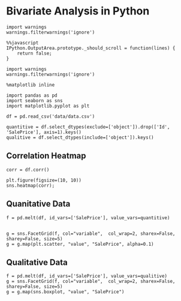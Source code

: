 # Bivariate Analysis in Python

```{.python .input}
import warnings
warnings.filterwarnings('ignore')
```

```{.python .input}
%%javascript
IPython.OutputArea.prototype._should_scroll = function(lines) {
    return false;
}
```

```{.python .input}
import warnings
warnings.filterwarnings('ignore')
```

```{.python .input}
%matplotlib inline
```

```{.python .input  n=1}
import pandas as pd
import seaborn as sns
import matplotlib.pyplot as plt
```

```{.python .input  n=2}
df = pd.read_csv('data/data.csv')
```

```{.python .input}
quantitive = df.select_dtypes(exclude=['object']).drop(['Id', 'SalePrice'], axis=1).keys()
qualitive = df.select_dtypes(include=['object']).keys()
```

## Correlation Heatmap

```{.python .input  n=4}
corr = df.corr()

plt.figure(figsize=(10, 10))
sns.heatmap(corr);
```

## Quanitative Data

```{.python .input}
f = pd.melt(df, id_vars=['SalePrice'], value_vars=quantitive)


g = sns.FacetGrid(f, col="variable",  col_wrap=2, sharex=False, sharey=False, size=5)
g = g.map(plt.scatter, "value", "SalePrice", alpha=0.1)
```

## Qualitative Data

```{.python .input}
f = pd.melt(df, id_vars=['SalePrice'], value_vars=qualitive)
g = sns.FacetGrid(f, col="variable",  col_wrap=2, sharex=False, sharey=False, size=5)
g = g.map(sns.boxplot, "value", "SalePrice")
```

